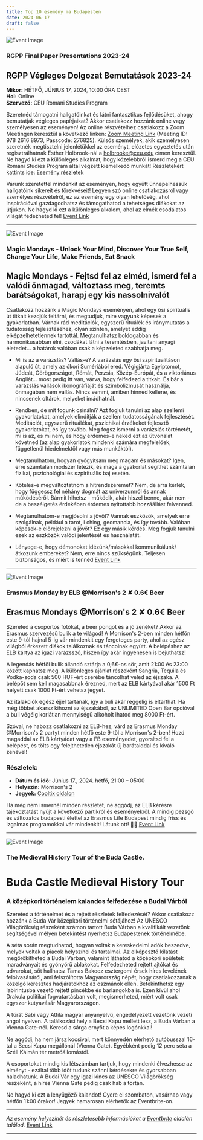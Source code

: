 ```yaml
---
title: Top 10 esemény ma Budapesten
date: 2024-06-17
draft: false
---
```


![Event Image](https://scontent-fra3-1.xx.fbcdn.net/v/t39.30808-6/448333965_904035518401939_5110166898563044984_n.jpg?stp=dst-jpg_s960x960&_nc_cat=103&ccb=1-7&_nc_sid=5f2048&_nc_ohc=6DwbJM7pFpkQ7kNvgEOTY3p&_nc_ht=scontent-fra3-1.xx&oh=00_AYDPpFH-X0imWDs8T5TTwRnF2teYQcGKIHNlpF2kuhndmQ&oe=66758782)

 ### RGPP Final Paper Presentations 2023-24

## RGPP Végleges Dolgozat Bemutatások 2023-24

**Mikor:** HÉTFŐ, JÚNIUS 17, 2024, 10:00 ÓRA CEST  
**Hol:** Online  
**Szervező:** CEU Romani Studies Program  

Szeretnéd támogatni hallgatóinkat és látni fantasztikus fejlődésüket, ahogy bemutatják végleges papírjaikat? Akkor csatlakozz hozzánk online vagy személyesen az eseményen! Az online részvételhez csatlakozz a Zoom Meetingen keresztül a következő linken: [Zoom Meeting Link](https://ceu-edu.zoom.us/j/97826168973) (Meeting ID: 978 2616 8973, Passcode: 276825). Külsős személyek, akik személyesen szeretnék megtisztelni jelenlétükkel az eseményt, előzetes egyeztetés után regisztrálhatnak Esther Holbrook-nál a holbrooke@ceu.edu címen keresztül. Ne hagyd ki ezt a különleges alkalmat, hogy közelebbről ismerd meg a CEU Romani Studies Program által végzett kiemelkedő munkát! Részletekért kattints ide: [Esemény részletek](https://events.ceu.edu/.../rgpp-final-paper-presentations)  

Várunk szeretettel mindenkit az eseményen, hogy együtt ünnepelhessük hallgatóink sikereit és törekvéseit! Legyen szó online csatlakozásról vagy személyes részvételről, ez az esemény egy olyan lehetőség, ahol inspirációval gazdagodhatsz és támogathatod a tehetséges diákokat az útjukon. Ne hagyd ki ezt a különleges alkalom, ahol az elmék csodálatos világát fedezheted fel!
[Event Link](https://facebook.com/events/2568336526702781)

---
![Event Image](https://scontent-fra3-1.xx.fbcdn.net/v/t39.30808-6/447748666_426032310333270_9172166257903287942_n.jpg?stp=dst-jpg_s960x960&_nc_cat=103&ccb=1-7&_nc_sid=5f2048&_nc_ohc=0l2IAZgUeiEQ7kNvgF7IEjN&_nc_ht=scontent-fra3-1.xx&oh=00_AYCbXTccvS6jOeMWxQDSoPyjCPhRe-mixs3A7ZJfU6GIzg&oe=667597D2)

 ### Magic Mondays - Unlock Your Mind, Discover Your True Self, Change Your Life, Make Friends, Eat Snack

## Magic Mondays - Fejtsd fel az elméd, ismerd fel a valódi önmagad, változtass meg, teremts barátságokat, harapj egy kis nassolnivalót

Csatlakozz hozzánk a Magic Mondays eseményen, ahol egy ősi spirituális út titkait kezdjük feltárni, és megtudjuk, mire vagyunk képesek a gyakorlatban. Várnak rád meditációk, egyszerű rituálék és iránymutatás a tudatosság fejlesztéséhez, olyan szinten, amelyet eddig elképzelhetetlennek tartottál. Megtanulhatsz boldogabban és harmonikusabban élni, csodákat látni a teremtésben, javítani anyagi életedet... a határok valóban csak a képzeleted szabhatja meg.

- Mi is az a varázslás? Vallás-e?
A varázslás egy ősi szpiritualitáson alapuló út, amely az ókori Sumériából ered. Végigjárta Egyiptomot, Júdeát, Görögországot, Rómát, Perzsia, Közép-Európát, és a viktoriánus Angliát... most pedig itt van, várva, hogy felfedezd a titkait. És bár a varázslás vallások ikonográfiáját és szimbolizmusát használja, önmagában nem vallás. Nincs semmi, amiben hinned kellene, és nincsenek oltárok, melyeket imádhatnál.

- Rendben, de mit fogunk csinálni?
Azt fogjuk tanulni az alap szellemi gyakorlatokat, amelyek elindítják a szellem tudatosságának fejlesztését. Meditációt, egyszerű rituálékat, pszichikai érzékeket fejlesztő gyakorlatokat, és így tovább. Meg fogsz ismerni a varázslás történetét, mi is az, és mi nem, és hogy érdemes-e neked ezt az útvonalat követned (az alap gyakorlatok mindenki számára megfelelőek, függetlenül hiedelmektől vagy más munkáktól).

- Megtanulhatom, hogyan gyógyítsam meg magam és másokat?
Igen, erre számtalan módszer létezik, és maga a gyakorlat segíthet számtalan fizikai, pszichológiai és szpirituális baj esetén.

- Köteles-e megváltoztatnom a hitrendszeremet?
Nem, de arra kérlek, hogy függessz fel néhány dogmát az univerzumról és annak működéséről. Bármit hihetsz - működik, akár hiszel benne, akár nem - de a beszélgetés érdekében érdemes nyitottabb hozzáállást felvenned.

- Megtanulhatom-e megjósolni a jövőt?
Vannak eszközök, amelyek erre szolgálnak, például a tarot, i ching, geomancia, és így tovább. Valóban képesek-e előrejelezni a jövőt? Ez egy másik kérdés. Meg fogjuk tanulni ezek az eszközök valódi jelentését és használatát.

- Lényege-e, hogy démonokat idézünk/másokkal kommunikálunk/átkozunk embereket?
Nem, erre nincs szükségünk. Teljesen biztonságos, és miért is tennéd
[Event Link](https://facebook.com/events/1010548287228764)

---
![Event Image](https://scontent-fra5-1.xx.fbcdn.net/v/t39.30808-6/403931844_731904175638494_6146233423190280541_n.jpg?stp=dst-jpg_s960x960&_nc_cat=102&ccb=1-7&_nc_sid=5f2048&_nc_ohc=Rpu17x-9OlAQ7kNvgH1kW9B&_nc_ht=scontent-fra5-1.xx&oh=00_AYDMC-YDQ1dH3z2d1Dom2Oykxuj7zLgPNA7HWx6wQTSVVw&oe=66758D03)

 ### Erasmus Monday by ELB @Morrison's 2 ✘ 0.6€ Beer

## Erasmus Mondays @Morrison's 2 ✘ 0.6€ Beer

Szereted a csoportos fotókat, a beer pongot és a jó zenéket? Akkor az Erasmus szervezésű bulik a te világod! A Morrison's 2-ben minden hétfőn este 9-től hajnal 5-ig vár mindenkit egy fergeteges party, ahol az egész világból érkezett diákok találkoznak és táncolnak együtt. A belépéshez az ELB kártya az igazi varázsszó, hiszen így akár ingyenesen is bejuthatsz!

A legendás hétfői bulik állandó sztárja a 0,6€-os sör, amit 21:00 és 23:00 között kaphatsz meg. A különleges ajánlat részeként Sangria, Tequila és Vodka-soda csak 500 HUF-ért cserébe táncolhat veled az éjszaka. A belépőt sem kell magasabbnak érezned, mert az ELB kártyával akár 1500 Ft helyett csak 1000 Ft-ért vehetsz jegyet.

Az italakciók egész éjjel tartanak, így a buli akár reggelig is eltarthat. Ha még többet akarsz kihozni az éjszakából, az UNLIMITED Open Bar opcióval a buli végéig korlátlan mennyiségű alkoholt ihatod meg 8000 Ft-ért.

Szóval, ne habozz csatlakozni az ELB-hez, várd az Erasmus Monday @Morrison's 2 partyt minden hétfő este 9-től a Morrison's 2-ben! Hozd magaddal az ELB kártyádat vagy a FB eseményedet, gyorsítsd fel a belépést, és tölts egy felejthetetlen éjszakát új barátaiddal és kiváló zenével!

### Részletek:
- **Dátum és idő:** Június 17., 2024. hétfő, 21:00 – 05:00
- **Helyszín:** Morrison's 2
- **Jegyek:** [Cooltix oldalon](https://cooltix.hu/b/erasmuslifebudapest)

Ha még nem ismernél minden részletet, ne aggódj, az ELB kérésre tájékoztatást nyújt a következő partikról és eseményekről. A mindig pezsgő és változatos budapesti élettel az Erasmus Life Budapest mindig friss és izgalmas programokkal vár mindenkit! Látunk ott! 🎉🍻
[Event Link](https://facebook.com/events/325112023611339)

---
![Event Image](https://scontent-fra3-1.xx.fbcdn.net/v/t39.30808-6/420339065_965441268394208_4168472946600349955_n.jpg?stp=dst-jpg_p720x720&_nc_cat=108&ccb=1-7&_nc_sid=5f2048&_nc_ohc=uad-SoetT50Q7kNvgExqq0W&_nc_ht=scontent-fra3-1.xx&oh=00_AYDKykGdXCwX6vc6xD4d3naS_iJuQNtMEqDO3CO449qVxA&oe=66756DBF)

 ### The Medieval History Tour of the Buda Castle.

# Buda Castle Medieval History Tour

### A középkori történelem kalandos felfedezése a Budai Várból

Szereted a történelmet és a rejtett részletek felfedezését? Akkor csatlakozz hozzánk a Buda Vár középkori történelmi sétájához! Az UNESCO Világörökség részeként számon tartott Buda Várban a kvalifikált vezetőnk segítségével mélyen betekintést nyerhetsz Budapestenek történelmébe.

A séta során megtudhatod, hogyan voltak a kereskedelmi adók beszedve, melyek voltak a piacok helyszínei és tartalmai. Az elképesztő kilátást megörökítheted a Budai Várban, valamint láthatod a középkori épületek maradványait és gyönyörű ablakokat. Felfedezheted rejtett ajtókat és udvarokat, sőt hallhatsz Tamas Bakocz esztergomi érsek híres levelének felolvasásáról, ami felszólította Magyarország népét, hogy csatlakozzanak a közelgő keresztes hadjáratokhoz az oszmánok ellen. Betekinthetsz egy labirintusba vezető rejtett pincékbe és barlangokba is. Ezen kívül ahol Drakula politikai fogvatartásban volt, megismerheted, miért volt csak egyszer kutyavásár Magyarországon.

A túrát Sabi vagy Attila magyar anyanyelvű, engedélyezett vezetőnk vezeti angol nyelven. A találkozási hely a Becsi Kapu mellett lesz, a Buda Várban a Vienna Gate-nél. Keresd a sárga ernyőt a képes logónkkal!

Ne aggódj, ha nem jársz kocsival, mert könnyedén elérhető autóbusszal 16-tal a Becsi Kapu megállónál (Vienna Gate). Egyébként pedig 12 perc séta a Széll Kálmán tér metróállomástól.

A csoportokat mindig kis létszámban tartjuk, hogy mindenki élvezhesse az élményt - ezáltal több időt tudunk szánni kérdésekre és gyorsabban haladhatunk. A Budai Vár egy igazi kincs az UNESCO Világörökség részeként, a híres Vienna Gate pedig csak hab a tortán.

Ne hagyd ki ezt a lenyűgöző kalandot! Gyere el szombaton, vasárnap vagy hétfőn 11:00 órakor! Jegyek hamarosan elérhetők az Eventbrite-on.

---
*Az esemény helyszínét és részletesebb információkat a [Eventbrite](https://www.eventbrite.com) oldalán találod.*
[Event Link](https://facebook.com/events/753985353373860)

---
